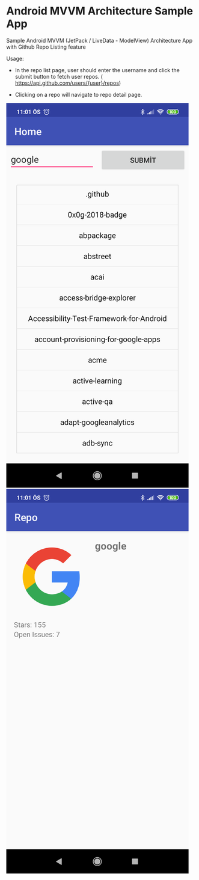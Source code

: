 # Android MVVM Architecture Sample App
Sample Android MVVM (JetPack / LiveData - ModelView) Architecture App with Github Repo Listing feature

Usage: 

- In the repo list page, user should enter the username and click the submit button to fetch
user repos. (​https://api.github.com/users/{user}/repos​)

- Clicking on a repo will navigate to repo detail page.

![alt text](https://github.com/altuntashsyn/AndroidMVVMArchitecture/blob/master/ss1.png)
![alt text](https://github.com/altuntashsyn/AndroidMVVMArchitecture/blob/master/ss2.png)
